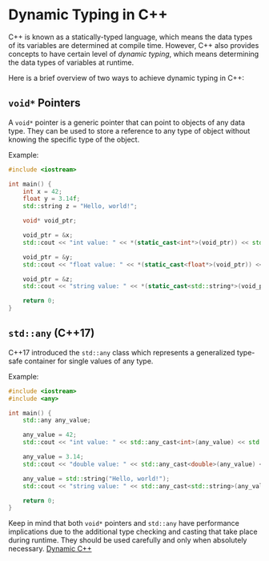 # Dynamic Typing in C++

C++ is known as a statically-typed language, which means the data types of its variables are determined at compile time. However, C++ also provides concepts to have certain level of _dynamic typing_, which means determining the data types of variables at runtime.

Here is a brief overview of two ways to achieve dynamic typing in C++:

##  `void*` Pointers

A `void*` pointer is a generic pointer that can point to objects of any data type. They can be used to store a reference to any type of object without knowing the specific type of the object.

Example:
```cpp
#include <iostream>

int main() {
    int x = 42;
    float y = 3.14f;
    std::string z = "Hello, world!";

    void* void_ptr;

    void_ptr = &x;
    std::cout << "int value: " << *(static_cast<int*>(void_ptr)) << std::endl;

    void_ptr = &y;
    std::cout << "float value: " << *(static_cast<float*>(void_ptr)) << std::endl;

    void_ptr = &z;
    std::cout << "string value: " << *(static_cast<std::string*>(void_ptr)) << std::endl;

    return 0;
}
```

##  `std::any` (C++17)

C++17 introduced the `std::any` class which represents a generalized type-safe container for single values of any type.

Example:
```cpp
#include <iostream>
#include <any>

int main() {
    std::any any_value;

    any_value = 42;
    std::cout << "int value: " << std::any_cast<int>(any_value) << std::endl;

    any_value = 3.14;
    std::cout << "double value: " << std::any_cast<double>(any_value) << std::endl;

    any_value = std::string("Hello, world!");
    std::cout << "string value: " << std::any_cast<std::string>(any_value) << std::endl;

    return 0;
}
```

Keep in mind that both `void*` pointers and `std::any` have performance implications due to the additional type checking and casting that take place during runtime. They should be used carefully and only when absolutely necessary.
[Dynamic C++](https://accu.org/journals/overload/21/115/fabijanic_1855/#:~:text=Dynamic%20means%20they%20are%20attached,is%20a%20statically%20typed%20language.&text=This%20classification%20has%20to%20do%20with%20'loopholes'%20the%20programming%20language,system%20to%20be%20'subverted'.)
